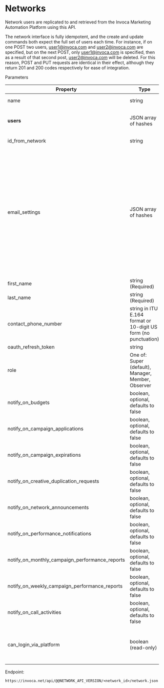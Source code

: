 Networks
========

Network users are replicated to and retrieved from the Invoca Marketing
Automation Platform using this API.

The network interface is fully idempotent, and the create and update
commands both expect the full set of users each time. For instance, if
on one POST two users, <user1@invoca.com> and <user2@invoca.com> are
specified, but on the next POST, only <user1@invoca.com> is specified,
then as a result of that second post, <user2@invoca.com> will be
deleted. For this reason, POST and PUT requests are identical in their
effect, although they return 201 and 200 codes respectively for ease of
integration.

Parameters

<table>
<colgroup>
<col style="width: 12%" />
<col style="width: 40%" />
<col style="width: 47%" />
</colgroup>
<thead>
<tr class="header">
<th>Property</th>
<th>Type</th>
<th>Value</th>
</tr>
</thead>
<tbody>
<tr class="odd">
<td>name</td>
<td>string</td>
<td>Network name (read only).</td>
</tr>
<tr class="even">
<td><strong>users</strong></td>
<td>JSON array of hashes</td>
<td>0 or more users for the organization. Each must have first 5 fields below.</td>
</tr>
<tr class="odd">
<td>id_from_network</td>
<td>string</td>
<td>The network id for this User.</td>
</tr>
<tr class="even">
<td>email_settings</td>
<td>JSON array of hashes</td>
<td><p>Each hash has two required fields:</p>
<p><code>email_address</code>: string in RFC 2822 addr-spec format. The user’s email address. Unique for this user.</p>
<p><code>use_for_notifications</code>: boolean used to indicate if notifications should be sent to the email address.</p>
<p>A user must have at least one email address where <code>use_for_notifications</code> is true.</p></td>
</tr>
<tr class="odd">
<td>first_name</td>
<td>string (Required)</td>
<td>The user’s first name.</td>
</tr>
<tr class="even">
<td>last_name</td>
<td>string (Required)</td>
<td>The user’s last name.</td>
</tr>
<tr class="odd">
<td>contact_phone_number</td>
<td>string in ITU E.164 format or 10-digit US form (no punctuation)</td>
<td>The user’s phone number.</td>
</tr>
<tr class="even">
<td>oauth_refresh_token</td>
<td>string</td>
<td>Not used. Reserved.</td>
</tr>
<tr class="odd">
<td>role</td>
<td>One of: Super (default), Manager, Member, Observer</td>
<td>This user’s role in this organization. (A user may have different roles in different organizations)</td>
</tr>
<tr class="even">
<td>notify_on_budgets</td>
<td>boolean, optional, defaults to false</td>
<td></td>
</tr>
<tr class="odd">
<td>notify_on_campaign_applications</td>
<td>boolean, optional, defaults to false</td>
<td></td>
</tr>
<tr class="even">
<td>notify_on_campaign_expirations</td>
<td>boolean, optional, defaults to false</td>
<td></td>
</tr>
<tr class="odd">
<td>notify_on_creative_duplication_requests</td>
<td>boolean, optional, defaults to false</td>
<td></td>
</tr>
<tr class="even">
<td>notify_on_network_announcements</td>
<td>boolean, optional, defaults to false</td>
<td></td>
</tr>
<tr class="odd">
<td>notify_on_performance_notifications</td>
<td>boolean, optional, defaults to false</td>
<td></td>
</tr>
<tr class="even">
<td>notify_on_monthly_campaign_performance_reports</td>
<td>boolean, optional, defaults to false</td>
<td></td>
</tr>
<tr class="odd">
<td>notify_on_weekly_campaign_performance_reports</td>
<td>boolean, optional, defaults to false</td>
<td></td>
</tr>
<tr class="even">
<td>notify_on_call_activities</td>
<td>boolean, optional, defaults to false</td>
<td></td>
</tr>
<tr class="odd">
<td>can_login_via_platform</td>
<td>boolean (read-only)</td>
<td>Indicates if user can directly login with username and password. If false, the user is managed via SSO.</td>
</tr>
</tbody>
</table>

Endpoint:

`https://invoca.net/api/@@NETWORK_API_VERSION/<network_id>/network.json`
